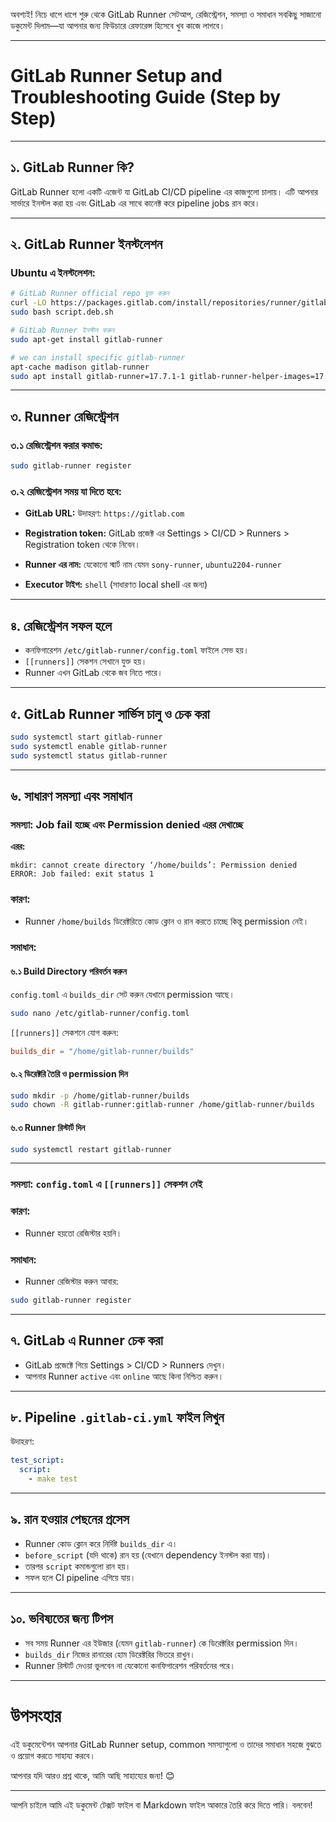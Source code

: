 অবশ্যই! নিচে ধাপে ধাপে শুরু থেকে GitLab Runner সেটআপ, রেজিস্ট্রেশন, সমস্যা ও সমাধান সবকিছু সাজানো ডকুমেন্ট দিলাম—যা আপনার জন্য ফিউচারে রেফারেন্স হিসেবে খুব কাজে লাগবে।

---

# GitLab Runner Setup and Troubleshooting Guide (Step by Step)

---

## ১. GitLab Runner কি?

GitLab Runner হলো একটি এজেন্ট যা GitLab CI/CD pipeline এর কাজগুলো চালায়। এটি আপনার সার্ভারে ইনস্টল করা হয় এবং GitLab এর সাথে কানেক্ট করে pipeline jobs রান করে।

---

## ২. GitLab Runner ইনস্টলেশন

### Ubuntu এ ইনস্টলেশন:

```bash
# GitLab Runner official repo যুক্ত করুন
curl -LO https://packages.gitlab.com/install/repositories/runner/gitlab-runner/script.deb.sh
sudo bash script.deb.sh

# GitLab Runner ইনস্টল করুন
sudo apt-get install gitlab-runner

# we can install specific gitlab-runner
apt-cache madison gitlab-runner
sudo apt install gitlab-runner=17.7.1-1 gitlab-runner-helper-images=17.7.1-1
```

---

## ৩. Runner রেজিস্ট্রেশন

### ৩.১ রেজিস্ট্রেশন করার কমান্ড:

```bash
sudo gitlab-runner register
```

### ৩.২ রেজিস্ট্রেশন সময় যা দিতে হবে:

* **GitLab URL:**
  উদাহরণ: `https://gitlab.com`

* **Registration token:**
  GitLab প্রজেক্ট এর Settings > CI/CD > Runners > Registration token থেকে নিবেন।

* **Runner এর নাম:**
  যেকোনো স্মার্ট নাম যেমন `sony-runner`, `ubuntu2204-runner`

* **Executor টাইপ:**
  `shell` (সাধারণত local shell এর জন্য)

---

## ৪. রেজিস্ট্রেশন সফল হলে

* কনফিগারেশন `/etc/gitlab-runner/config.toml` ফাইলে সেভ হয়।
* `[[runners]]` সেকশন সেখানে যুক্ত হয়।
* Runner এখন GitLab থেকে জব নিতে পারে।

---

## ৫. GitLab Runner সার্ভিস চালু ও চেক করা

```bash
sudo systemctl start gitlab-runner
sudo systemctl enable gitlab-runner
sudo systemctl status gitlab-runner
```

---

## ৬. সাধারণ সমস্যা এবং সমাধান

### সমস্যা: Job fail হচ্ছে এবং Permission denied এরর দেখাচ্ছে

**এরর:**

```
mkdir: cannot create directory ‘/home/builds’: Permission denied
ERROR: Job failed: exit status 1
```

### কারণ:

* Runner `/home/builds` ডিরেক্টরিতে কোড ক্লোন ও রান করতে চাচ্ছে কিন্তু permission নেই।

### সমাধান:

#### ৬.১ Build Directory পরিবর্তন করুন

`config.toml` এ `builds_dir` সেট করুন যেখানে permission আছে।

```bash
sudo nano /etc/gitlab-runner/config.toml
```

`[[runners]]` সেকশনে যোগ করুন:

```toml
builds_dir = "/home/gitlab-runner/builds"
```

#### ৬.২ ডিরেক্টরি তৈরি ও permission দিন

```bash
sudo mkdir -p /home/gitlab-runner/builds
sudo chown -R gitlab-runner:gitlab-runner /home/gitlab-runner/builds
```

#### ৬.৩ Runner রিস্টার্ট দিন

```bash
sudo systemctl restart gitlab-runner
```

---

### সমস্যা: `config.toml` এ `[[runners]]` সেকশন নেই

### কারণ:

* Runner হয়তো রেজিস্টার হয়নি।

### সমাধান:

* Runner রেজিস্টার করুন আবার:

```bash
sudo gitlab-runner register
```

---

## ৭. GitLab এ Runner চেক করা

* GitLab প্রজেক্টে গিয়ে Settings > CI/CD > Runners দেখুন।
* আপনার Runner `active` এবং `online` আছে কিনা নিশ্চিত করুন।

---

## ৮. Pipeline `.gitlab-ci.yml` ফাইল লিখুন

উদাহরণ:

```yaml
test_script:
  script:
    - make test
```

---

## ৯. রান হওয়ার পেছনের প্রসেস

* Runner কোড ক্লোন করে নির্দিষ্ট `builds_dir` এ।
* `before_script` (যদি থাকে) রান হয় (যেখানে dependency ইনস্টল করা যায়)।
* তারপর `script` কমান্ডগুলো রান হয়।
* সফল হলে CI pipeline এগিয়ে যায়।

---

## ১০. ভবিষ্যতের জন্য টিপস

* সব সময় Runner এর ইউজার (যেমন `gitlab-runner`) কে ডিরেক্টরির permission দিন।
* `builds_dir` নিজের রানারের হোম ডিরেক্টরির ভিতরে রাখুন।
* Runner রিস্টার্ট দেওয়া ভুলবেন না যেকোনো কনফিগারেশন পরিবর্তনের পরে।

---

# উপসংহার

এই ডকুমেন্টেশন আপনার GitLab Runner setup, common সমস্যাগুলো ও তাদের সমাধান সহজে বুঝতে ও প্রয়োগ করতে সাহায্য করবে।

আপনার যদি আরও প্রশ্ন থাকে, আমি আছি সাহায্যের জন্য! 😊

---

আপনি চাইলে আমি এই ডকুমেন্ট টেক্সট ফাইল বা Markdown ফাইল আকারে তৈরি করে দিতে পারি। বলবেন!
